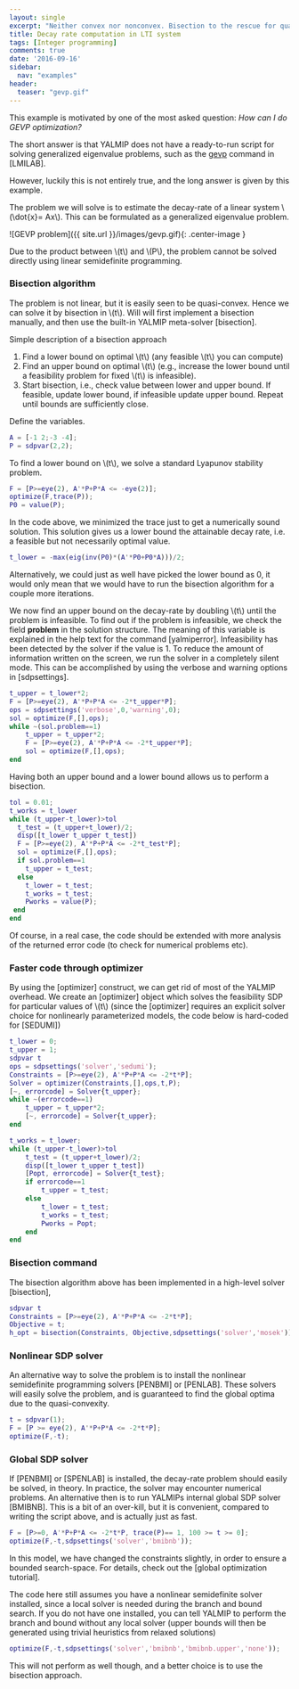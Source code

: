 ```yaml
---
layout: single
excerpt: "Neither convex nor nonconvex. Bisection to the rescue for quasi-convex semidefinite program"
title: Decay rate computation in LTI system
tags: [Integer programming]
comments: true
date: '2016-09-16'
sidebar:
  nav: "examples"
header:
  teaser: "gevp.gif"
---
```


This example is motivated by one of the most asked question: *How can I do GEVP optimization?*

The short answer is that YALMIP does not have a ready-to-run script for solving generalized eigenvalue problems, such as the [gevp](http://www.mathworks.com/access/helpdesk/help/toolbox/robust/gevp.html) command in [LMILAB].

However, luckily this is not entirely true, and the long answer is given by this example.

The problem we will solve is to estimate the decay-rate of a linear system  \\(\dot{x}= Ax\\). This can be formulated as a generalized eigenvalue problem.

![GEVP problem]({{ site.url }}/images/gevp.gif){: .center-image }

Due to the product between \\(t\\) and \\(P\\), the problem cannot be solved directly using linear semidefinite programming.

### Bisection algorithm

The problem is not linear, but it is easily seen to be quasi-convex. Hence we can solve it by bisection in \\(t\\). Will will first implement a bisection manually, and then use the built-in YALMIP meta-solver [bisection].

Simple description of a bisection approach

1. Find a lower bound on optimal \\(t\\) (any feasible \\(t\\) you can compute)
2. Find an upper bound on optimal \\(t\\) (e.g., increase the lower bound until a feasibility problem for fixed \\(t\\) is infeasible).
3. Start bisection, i.e., check value between lower and upper bound. If feasible, update lower bound, if infeasible update upper bound. Repeat until bounds are sufficiently close.

Define the variables.

````matlab
A = [-1 2;-3 -4];
P = sdpvar(2,2);
````

To find a lower bound on \\(t\\), we solve a standard Lyapunov stability problem.

````matlab
F = [P>=eye(2), A'*P+P*A <= -eye(2)];
optimize(F,trace(P));
P0 = value(P);
````

In the code above, we minimized the trace just to get a numerically sound solution. This solution gives us a lower bound the attainable decay rate, i.e. a feasible but not necessarily optimal value.

````matlab
t_lower = -max(eig(inv(P0)*(A'*P0+P0*A)))/2;
````
Alternatively, we could just as well have picked the lower bound as 0, it would only mean that we would have to run the bisection algorithm for a couple more iterations.

We now find an upper bound on the decay-rate by doubling \\(t\\) until the problem is infeasible. To find out if the problem is infeasible, we check the field **problem** in the solution structure. The meaning of this variable is explained in the help text for the command [yalmiperror]. Infeasibility has been detected by the solver if the value is 1. To reduce the amount of information written on the screen, we run the solver in a completely silent mode. This can be accomplished by using the verbose and warning options in [sdpsettings].

````matlab
t_upper = t_lower*2;
F = [P>=eye(2), A'*P+P*A <= -2*t_upper*P];
ops = sdpsettings('verbose',0,'warning',0);
sol = optimize(F,[],ops);
while ~(sol.problem==1)
    t_upper = t_upper*2;
    F = [P>=eye(2), A'*P+P*A <= -2*t_upper*P];
    sol = optimize(F,[],ops);
end
````

Having both an upper bound and a lower bound allows us to perform a bisection.

````matlab
tol = 0.01;
t_works = t_lower
while (t_upper-t_lower)>tol
  t_test = (t_upper+t_lower)/2;
  disp([t_lower t_upper t_test])
  F = [P>=eye(2), A'*P+P*A <= -2*t_test*P];
  sol = optimize(F,[],ops);
  if sol.problem==1
    t_upper = t_test;
  else
    t_lower = t_test;
    t_works = t_test;
    Pworks = value(P);
 end
end
````

Of course, in a real case, the code should be extended with more analysis of the returned error code (to check for numerical problems etc).

### Faster code through optimizer

By using the [optimizer] construct, we can get rid of most of the YALMIP overhead. We create an [optimizer] object which solves the feasibility SDP for particular values of \\(t\\) (since the [optimizer] requires an explicit solver choice for nonlinearly parameterized models, the code below is hard-coded for [SEDUMI])

````matlab
t_lower = 0;
t_upper = 1;
sdpvar t
ops = sdpsettings('solver','sedumi');
Constraints = [P>=eye(2), A'*P+P*A <= -2*t*P];
Solver = optimizer(Constraints,[],ops,t,P);
[~, errorcode] = Solver{t_upper};
while ~(errorcode==1)
    t_upper = t_upper*2;
    [~, errorcode] = Solver{t_upper};
end

t_works = t_lower;
while (t_upper-t_lower)>tol
    t_test = (t_upper+t_lower)/2;
    disp([t_lower t_upper t_test])
    [Popt, errorcode] = Solver{t_test};
    if errorcode==1
        t_upper = t_test;
    else
        t_lower = t_test;
        t_works = t_test;
        Pworks = Popt;
    end
end
````


### Bisection command

The bisection algorithm above has been implemented in a high-level solver [bisection],

````matlab
sdpvar t
Constraints = [P>=eye(2), A'*P+P*A <= -2*t*P];
Objective = t;
h_opt = bisection(Constraints, Objective,sdpsettings('solver','mosek'))
````


### Nonlinear SDP solver

An alternative way to solve the problem is to install the nonlinear semidefinite programming solvers [PENBMI] or [PENLAB]. These solvers will easily solve the problem, and is guaranteed to find the global optima due to the quasi-convexity.

````matlab
t = sdpvar(1);
F = [P >= eye(2), A'*P+P*A <= -2*t*P];
optimize(F,-t);
````

### Global SDP solver

If [PENBMI] or [SPENLAB] is installed, the decay-rate problem should easily be solved, in theory. In practice, the solver may encounter numerical problems. An alternative then is to run YALMIPs internal global SDP solver [BMIBNB]. This is a bit of an over-kill, but it is convenient, compared to writing the script above, and is actually just as fast.

````matlab
F = [P>=0, A'*P+P*A <= -2*t*P, trace(P)== 1, 100 >= t >= 0];
optimize(F,-t,sdpsettings('solver','bmibnb'));
````

In this model, we have changed the constraints slightly, in order to ensure a bounded search-space. For details, check out the [global optimization tutorial].

The code here still assumes you have a nonlinear semidefinite solver installed, since a local solver is needed during the branch and bound search. If you do not have one installed, you can tell YALMIP to perform the branch and bound without any local solver (upper bounds will then be generated using trivial heuristics from relaxed solutions)

````matlab
optimize(F,-t,sdpsettings('solver','bmibnb','bmibnb.upper','none'));
````
This will not perform as well though, and a better choice is to use the bisection approach.
